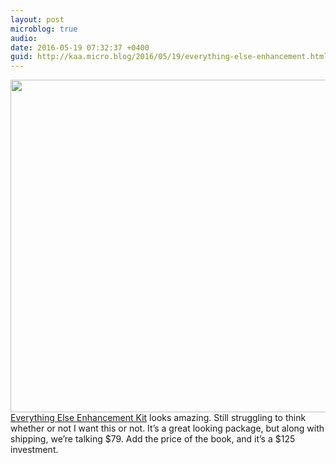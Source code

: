 ```yaml
---
layout: post
microblog: true
audio: 
date: 2016-05-19 07:32:37 +0400
guid: http://kaa.micro.blog/2016/05/19/everything-else-enhancement.html
---
```

<img src="https://www.kaa.bz/uploads/2018/0568b45586.jpg" alt="" width="840" height="532" class="alignnone size-full wp-image-86" /> <a href="http://www.draplin.com/2016/05/ddc_book_out_today.html">Everything Else Enhancement Kit</a> looks amazing. Still struggling to think whether or not I want this or not. It’s a great looking package, but along with shipping, we’re talking $79. Add the price of the book, and it’s a $125 investment.
